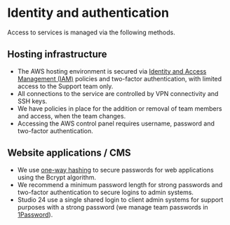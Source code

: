 # Identity and authentication

Access to services is managed via the following methods.

## Hosting infrastructure

* The AWS hosting environment is secured via [Identity and Access Management (IAM)](https://aws.amazon.com/iam/) policies and two-factor authentication, with limited access to the Support team only.
* All connections to the service are controlled by VPN connectivity and SSH keys.
* We have policies in place for the addition or removal of team members and access, when the team changes.
* Accessing the AWS control panel requires username, password and two-factor authentication.

## Website applications / CMS

* We use [one-way hashing](https://www.php.net/password_hash) to secure passwords for web applications using the Bcrypt algorithm.
* We recommend a minimum password length for strong passwords and two-factor authentication to secure logins to admin systems.
* Studio 24 use a single shared login to client admin systems for support purposes with a strong password (we manage team passwords in [1Password](https://1password.com/)).
